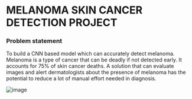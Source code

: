 # MELANOMA SKIN CANCER DETECTION PROJECT


### Problem statement

To build a CNN based model which can accurately detect melanoma. Melanoma is a type of cancer that can be deadly if not detected early. It accounts for 75% of skin cancer deaths. A solution that can evaluate images and alert dermatologists about the presence of melanoma has the potential to reduce a lot of manual effort needed in diagnosis.

![image](https://user-images.githubusercontent.com/102481055/224742748-195f0659-9821-4e49-ab3d-2cae3df124a5.png)


